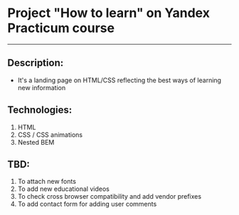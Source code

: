 # Project "How to learn" on Yandex Practicum course
------
## Description:
* It's a landing page on HTML/CSS reflecting the best ways of learning new information

## Technologies:
1. HTML
2. CSS / CSS animations
3. Nested BEM

## TBD:
1. To attach new fonts
2. To add new educational videos
3. To check cross browser compatibility and add vendor prefixes
4. To add contact form for adding user comments
